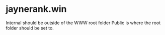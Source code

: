 # jaynerank.win

Internal should be outside of the WWW root folder
Public is where the root folder should be set to.
